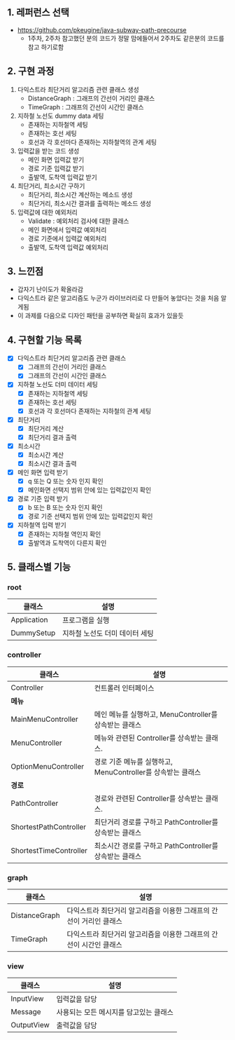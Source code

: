 ## 1. 레퍼런스 선택
- https://github.com/pkeugine/java-subway-path-precourse
  - 1주차, 2주차 참고했던 분의 코드가 정말 맘에들어서 2주차도 같은분의 코드를 참고 하기로함

## 2. 구현 과정
1) 다익스트라 최단거리 알고리즘 관련 클래스 생성
   - DistanceGraph : 그래프의 간선이 거리인 클래스
   - TimeGraph : 그래프의 간선이 시간인 클래스
2) 지하철 노선도 dummy data 세팅
   - 존재하는 지하철역 세팅
   - 존재하는 호선 세팅
   - 호선과 각 호선마다 존재하는 지하철역의 관계 세팅
3) 입력값을 받는 코드 생성
   - 메인 화면 입력값 받기
   - 경로 기준 입력값 받기
   - 출발역, 도착역 입력값 받기
4) 최단거리, 최소시간 구하기
   - 최단거리, 최소시간 계산하는 메소드 생성
   - 최단거리, 최소시간 결과를 출력하는 메소드 생성
5) 입력값에 대한 예외처리
   - Validate : 예외처리 검사에 대한 클래스
   - 메인 화면에서 입력값 예외처리
   - 경로 기준에서 입력값 예외처리
   - 출발역, 도착역 입력값 예외처리

## 3. 느낀점
- 갑자기 난이도가 확올라감
- 다익스트라 같은 알고리즘도 누군가 라이브러리로 다 만들어 놓았다는 것을 처음 알게됨
- 이 과제를 다음으로 디자인 패턴을 공부하면 확실히 효과가 있을듯

## 4. 구현할 기능 목록
- [x] 다익스트라 최단거리 알고리즘 관련 클래스
  - [x] 그래프의 간선이 거리인 클래스
  - [x] 그래프의 간선이 시간인 클래스
- [x] 지하철 노선도 더미 데이터 세팅
  - [x] 존재하는 지하철역 세팅
  - [x] 존재하는 호선 세팅
  - [x] 호선과 각 호선마다 존재하는 지하철의 관계 세팅
- [x] 최단거리
  - [x] 최단거리 계산 
  - [x] 최단거리 결과 출력
- [x] 최소시간
  - [X] 최소시간 계산 
  - [x] 최소시간 결과 출력
- [x] 메인 화면 입력 받기
  - [x] q 또는 Q 또는 숫자 인지 확인
  - [x] 메인화면 선택지 범위 안에 있는 입력값인지 확인
- [x] 경로 기준 입력 받기
    - [x] b 또는 B 또는 숫자 인지 확인
    - [x] 경로 기준 선택지 범위 안에 있는 입력값인지 확인
- [x] 지하철역 입력 받기
  - [x] 존재하는 지하철 역인지 확인
  - [x] 출발역과 도착역이 다른지 확인

## 5. 클래스별 기능
### root
|클래스|설명|
|---|---|
|Application|프로그램을 실행
|DummySetup|지하철 노선도 더미 데이터 세팅
### controller
|클래스|설명|
|---|---|
|Controller|컨트롤러 인터페이스
|**메뉴**|
|MainMenuController|메인 메뉴를 실행하고, MenuController를 상속받는 클래스
|MenuController|메뉴와 관련된 Controller를 상속받는 클래스. 
|OptionMenuController|경로 기준 메뉴를 실행하고, MenuController를 상속받는 클래스
|**경로**|
|PathController|경로와 관련된 Controller를 상속받는 클래스.
|ShortestPathController|최단거리 경로를 구하고 PathController를 상속받는 클래스
|ShortestTimeController|최소시간 경로를 구하고 PathController를 상속받는 클래스
### graph
|클래스|설명|
|---|---|
|DistanceGraph|다익스트라 최단거리 알고리즘을 이용한 그래프의 간선이 거리인 클래스
|TimeGraph|다익스트라 최단거리 알고리즘을 이용한 그래프의 간선이 시간인 클래스
### view
|클래스|설명|
|---|---|
|InputView|입력값을 담당
|Message|사용되는 모든 메시지를 담고있는 클래스
|OutputView|출력값을 담당